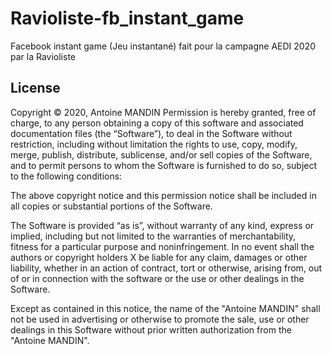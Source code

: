 # Ravioliste-fb_instant_game
Facebook instant game (Jeu instantané) fait pour la campagne AEDI 2020 par la Ravioliste


## License 
Copyright © 2020, Antoine MANDIN
Permission is hereby granted, free of charge, to any person obtaining a copy of this software and associated documentation 
files (the “Software”), to deal in the Software without restriction, including without limitation the rights to use, 
copy, modify, merge, publish, distribute, sublicense, and/or sell copies of the Software, and to permit persons to 
whom the Software is furnished to do so, subject to the following conditions:

The above copyright notice and this permission notice shall be included in all copies or substantial portions of the Software.

The Software is provided “as is”, without warranty of any kind, express or implied, including but not limited to the warranties of 
merchantability, fitness for a particular purpose and noninfringement. In no event shall the authors or copyright holders 
X be liable for any claim, damages or other liability, whether in an action of contract, tort or otherwise, arising from, 
out of or in connection with the software or the use or other dealings in the Software.

Except as contained in this notice, the name of the "Antoine MANDIN" shall not be used in advertising or 
otherwise to promote the sale, use or other dealings in this Software without prior written authorization from the "Antoine MANDIN".
